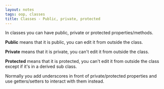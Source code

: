 ```yaml
---
layout: notes
tags: oop, classes
title: Classes - Public, private, protected
---
```


In classes you can have public, private or protected properties/methods.

**Public** means that it is public, you can edit it from outside the class.

**Private** means that it is private, you can't edit it from outside the class.

**Protected** means that it is protected, you can't edit it from outside the class  except if it's in a derived sub class.

Normally you add underscores in front of private/protected properties and use getters/setters to interact with them instead.